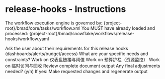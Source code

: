 # release-hooks - Instructions

<critical>The workflow execution engine is governed by: {project-root}/bmad/core/tasks/workflow.xml</critical>
<critical>You MUST have already loaded and processed: {project-root}/bmad/snowflake/workflows/release-hooks/workflow.yaml</critical>

<workflow>

<step n="1" goal="Understand Requirements">
<action>Ask the user about their requirements for this release hooks (dashboards/alerts/budget/access)</action>
<ask>What are your specific needs and constraints?</ask>
</step>

<step n="2" goal="仪表盘链接与阈值">
<action>Work on 仪表盘链接与阈值</action>
<template-output section="dashboards"/>
</step>

<step n="3" goal="预算护栏（资源监控）">
<action>Work on 预算护栏（资源监控）</action>
<template-output section="budgets"/>
</step>

<step n="4" goal="临时访问与回收">
<action>Work on 临时访问与回收</action>
<template-output section="access"/>
</step>

<step n="5" goal="Review and Finalize">
<action>Review complete document output</action>
<ask>Any final adjustments needed? (y/n)</ask>
<check>If yes:</check>
  <action>Make requested changes and regenerate output</action>
</step>

</workflow>
